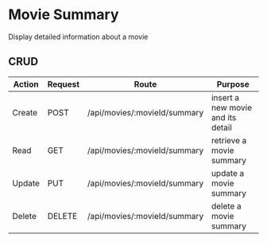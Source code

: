 # Movie Summary
Display detailed information about a movie

## CRUD

| Action        | Request       | Route            |  Purpose  |
| ------------- | -------------| ----------------| ---------------|
| Create        | POST          | /api/movies/:movieId/summary | insert a new movie and its detail |
| Read          | GET           | /api/movies/:movieId/summary | retrieve a movie summary |
| Update        | PUT           | /api/movies/:movieId/summary | update a movie summary |
| Delete        | DELETE        | /api/movies/:movieId/summary | delete a movie summary |
